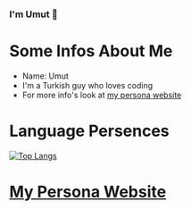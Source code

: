 ### I'm Umut 👋

# Some Infos About Me

- Name: Umut
- I'm a Turkish guy who loves coding
- For more info's look at [my persona website](https://umutdev.xyz)

# Language Persences

[![Top Langs](https://github-readme-stats.vercel.app/api/top-langs/?username=umutgulmez&layout=compact)](https://github.com/umutgulmez/github-readme-stats)

# [My Persona Website](https://umutdev.xyz)
